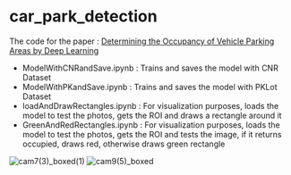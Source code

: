 # car_park_detection
The code for the paper : [Determining the Occupancy of Vehicle Parking Areas by Deep Learning](https://ieeexplore.ieee.org/document/9179399)

- ModelWithCNRandSave.ipynb : Trains and saves the model with CNR Dataset
- ModelWithPKandSave.ipynb : Trains and saves the model with PKLot Dataset
- loadAndDrawRectangles.ipynb : For visualization purposes, loads the model to test the photos, gets the ROI and draws a rectangle around it
- GreenAndRedRectangles.ipynb : For visualization purposes, loads the model to test the photos, gets the ROI and tests the image, if it returns occupied, draws red, otherwise draws green rectangle

![cam7(3)_boxed(1)](https://github.com/aysebren/car_park_detection/assets/95339622/b0fc4328-f025-4725-a390-6c30a5fa9ad9)
![cam9(5)_boxed](https://github.com/aysebren/car_park_detection/assets/95339622/69bd1bf2-6028-44ee-a2f6-926e0233b02d)
